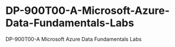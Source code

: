 # DP-900T00-A-Microsoft-Azure-Data-Fundamentals-Labs
DP-900T00-A Microsoft Azure Data Fundamentals Labs
